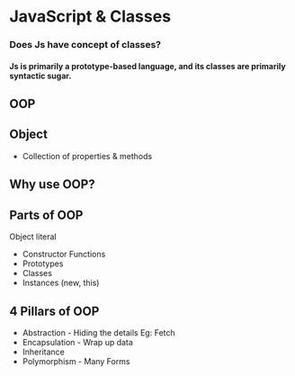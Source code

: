 # JavaScript & Classes

### Does Js have concept of classes?

#### Js is primarily a prototype-based language, and its classes are primarily syntactic sugar.

## OOP

## Object

- Collection of properties & methods

## Why use OOP?

## Parts of OOP

Object literal

- Constructor Functions
- Prototypes
- Classes
- Instances (new, this)

## 4 Pillars of OOP

- Abstraction - Hiding the details Eg: Fetch
- Encapsulation - Wrap up data
- Inheritance
- Polymorphism - Many Forms
